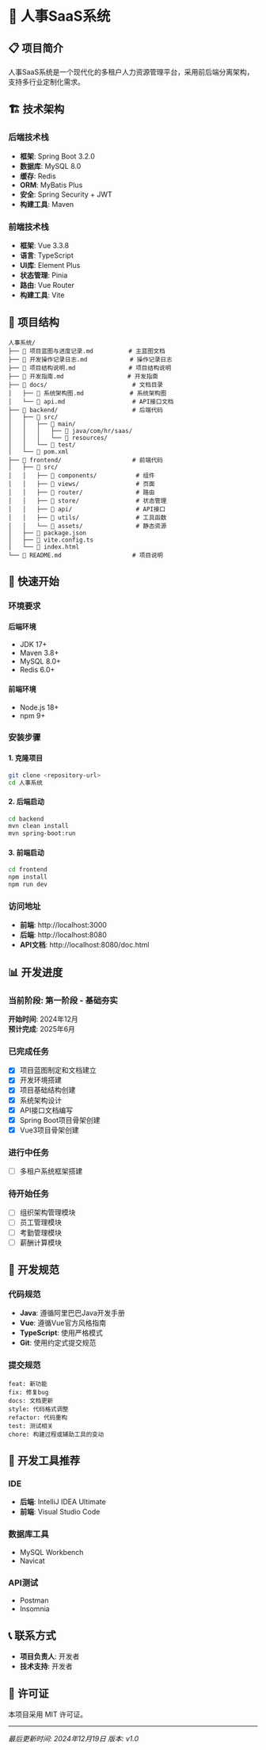 # 🏢 人事SaaS系统

## 📋 项目简介

人事SaaS系统是一个现代化的多租户人力资源管理平台，采用前后端分离架构，支持多行业定制化需求。

## 🏗️ 技术架构

### 后端技术栈
- **框架**: Spring Boot 3.2.0
- **数据库**: MySQL 8.0
- **缓存**: Redis
- **ORM**: MyBatis Plus
- **安全**: Spring Security + JWT
- **构建工具**: Maven

### 前端技术栈
- **框架**: Vue 3.3.8
- **语言**: TypeScript
- **UI库**: Element Plus
- **状态管理**: Pinia
- **路由**: Vue Router
- **构建工具**: Vite

## 📁 项目结构

```
人事系统/
├── 📄 项目蓝图与进度记录.md          # 主蓝图文档
├── 📄 开发操作记录日志.md            # 操作记录日志
├── 📄 项目结构说明.md               # 项目结构说明
├── 📄 开发指南.md                  # 开发指南
├── 📁 docs/                        # 文档目录
│   ├── 📄 系统架构图.md             # 系统架构图
│   └── 📄 api.md                   # API接口文档
├── 📁 backend/                     # 后端代码
│   ├── 📁 src/
│   │   ├── 📁 main/
│   │   │   ├── 📁 java/com/hr/saas/
│   │   │   └── 📁 resources/
│   │   └── 📁 test/
│   └── 📄 pom.xml
├── 📁 frontend/                    # 前端代码
│   ├── 📁 src/
│   │   ├── 📁 components/           # 组件
│   │   ├── 📁 views/                # 页面
│   │   ├── 📁 router/               # 路由
│   │   ├── 📁 store/                # 状态管理
│   │   ├── 📁 api/                  # API接口
│   │   ├── 📁 utils/                # 工具函数
│   │   └── 📁 assets/               # 静态资源
│   ├── 📄 package.json
│   ├── 📄 vite.config.ts
│   └── 📄 index.html
└── 📄 README.md                    # 项目说明
```

## 🚀 快速开始

### 环境要求

#### 后端环境
- JDK 17+
- Maven 3.8+
- MySQL 8.0+
- Redis 6.0+

#### 前端环境
- Node.js 18+
- npm 9+

### 安装步骤

#### 1. 克隆项目
```bash
git clone <repository-url>
cd 人事系统
```

#### 2. 后端启动
```bash
cd backend
mvn clean install
mvn spring-boot:run
```

#### 3. 前端启动
```bash
cd frontend
npm install
npm run dev
```

### 访问地址
- **前端**: http://localhost:3000
- **后端**: http://localhost:8080
- **API文档**: http://localhost:8080/doc.html

## 📊 开发进度

### 当前阶段: 第一阶段 - 基础夯实
**开始时间**: 2024年12月  
**预计完成**: 2025年6月

### 已完成任务
- [x] 项目蓝图制定和文档建立
- [x] 开发环境搭建
- [x] 项目基础结构创建
- [x] 系统架构设计
- [x] API接口文档编写
- [x] Spring Boot项目骨架创建
- [x] Vue3项目骨架创建

### 进行中任务
- [ ] 多租户系统框架搭建

### 待开始任务
- [ ] 组织架构管理模块
- [ ] 员工管理模块
- [ ] 考勤管理模块
- [ ] 薪酬计算模块

## 📝 开发规范

### 代码规范
- **Java**: 遵循阿里巴巴Java开发手册
- **Vue**: 遵循Vue官方风格指南
- **TypeScript**: 使用严格模式
- **Git**: 使用约定式提交规范

### 提交规范
```
feat: 新功能
fix: 修复bug
docs: 文档更新
style: 代码格式调整
refactor: 代码重构
test: 测试相关
chore: 构建过程或辅助工具的变动
```

## 🔧 开发工具推荐

### IDE
- **后端**: IntelliJ IDEA Ultimate
- **前端**: Visual Studio Code

### 数据库工具
- MySQL Workbench
- Navicat

### API测试
- Postman
- Insomnia

## 📞 联系方式

- **项目负责人**: 开发者
- **技术支持**: 开发者

## 📄 许可证

本项目采用 MIT 许可证。

---

*最后更新时间: 2024年12月19日*
*版本: v1.0*
